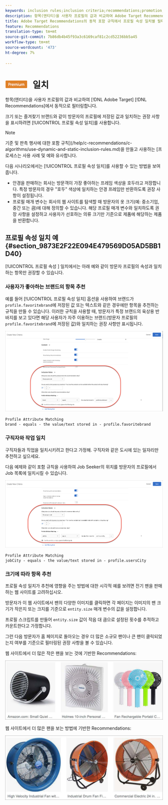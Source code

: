 ```yaml
---
keywords: inclusion rules;inclusion criteria;recommendations;promotion;promotions;dynamic filtering;dynamic;profile attribute matching
description: 항목(엔티티)을 사용자 프로필의 값과 비교하여 Adobe Target Recommendations에서 동적으로 필터링합니다.
title: Adobe Target Recommendations의 동적 포함 규칙에서 프로필 속성 일치별 필터링
feature: Recommendations
translation-type: tm+mt
source-git-commit: 7b86db4b45f93a3c6169caf81c2cd52236bb5a45
workflow-type: tm+mt
source-wordcount: '473'
ht-degree: 7%

---
```



# ![PREMIUMProfile 속성 ](/help/assets/premium.png) 일치

항목(엔티티)을 사용자 프로필의 값과 비교하여 [!DNL Adobe Target] [!DNL Recommendations]에서 동적으로 필터링합니다.

크기 또는 즐겨찾기 브랜드와 같이 방문자의 프로필에 저장된 값과 일치하는 권장 사항을 표시하려면 [!UICONTROL 프로필 속성 일치]를 사용합니다.

>[!NOTE]
>
>기준 및 판촉 행사에 대한 포함 규칙](/help/c-recommendations/c-algorithms/use-dynamic-and-static-inclusion-rules.md)을 만들고 사용하는 [프로세스는 사용 사례 및 예와 유사합니다.

다음 시나리오에서는 [!UICONTROL 프로필 속성 일치]를 사용할 수 있는 방법을 보여줍니다.

* 안경을 판매하는 회사는 방문객이 가장 좋아하는 프레임 색상을 호두라고 저장합니다. 특정 방문자의 경우 &quot;호두&quot; 색상에 일치하는 안경 프레임만 반환하도록 권장 사항이 설정됩니다.
* 프로필 매개 변수는 회사의 웹 사이트를 탐색할 때 방문자의 옷 크기(예: 중소기업, 중간 또는 큼)에 대해 정의할 수 있습니다. 해당 프로필 매개 변수와 일치하도록 권장 사항을 설정하고 사용자가 선호하는 의류 크기만 기준으로 제품에 해당하는 제품을 반환합니다.

## 프로필 속성 일치 예 {#section_9873E2F22E094E479569D05AD5BB1D40}

[!UICONTROL 프로필 속성 ] 일치에서는 아래 예와 같이 방문자 프로필의 속성과 일치하는 항목만 권장할 수 있습니다.

### 사용자가 좋아하는 브랜드의 항목 추천

예를 들어 [!UICONTROL 프로필 속성 일치] 옵션을 사용하여 브랜드가 `profile.favoritebrand`에 저장된 값 또는 텍스트와 같은 경우에만 항목을 추천하는 규칙을 만들 수 있습니다. 이러한 규칙을 사용할 때, 방문자가 특정 브랜드의 육상용 반바지를 보고 있다면 해당 사용자가 자주 이용하는 브랜드(방문자 프로필의 `profile.favoritebrand`에 저장된 값)와 일치하는 권장 사항만 표시됩니다.

![즐겨찾기 브랜드](/help/c-recommendations/c-algorithms/assets/favorite-brand.png)

```
Profile Attribute Matching
brand - equals - the value/text stored in - profile.favoritebrand
```

### 구직자와 작업 일치

구직자들과 직업을 일치시키려고 한다고 가정해. 구직자와 같은 도시에 있는 일자리만 추천하고 싶으세요.

다음 예제와 같이 포함 규칙을 사용하여 Job Seeker의 위치를 방문자의 프로필에서 Job 목록에 일치시킬 수 있습니다.

![사용자 구/군/시](/help/c-recommendations/c-algorithms/assets/city.png)

```
Profile Attribute Matching
jobCity - equals - the value/text stored in - profile.usersCity
```

### 크기에 따라 항목 추천

프로필 속성 일치가 추천에 영향을 주는 방법에 대한 시각적 예를 보려면 전기 팬을 판매하는 웹 사이트를 고려하십시오.

방문자가 이 웹 사이트에서 팬의 다양한 이미지를 클릭하면 각 페이지는 이미지의 팬 크기가 작은지 또는 크지를 기준으로 `entity.size` 매개 변수의 값을 설정합니다.

프로필 스크립트를 만들어 `entity.size` 값이 작음 대 큼으로 설정된 횟수를 추적하고 카운트한다고 가정합니다.

그런 다음 방문자가 홈 페이지로 돌아오는 경우 더 많은 소규모 팬이나 큰 팬이 클릭되었는지 여부를 기준으로 필터링된 권장 사항을 볼 수 있습니다.

웹 사이트에서 더 많은 작은 팬을 보는 것에 기반한 Recommendations:

![소규모 팬 추천](/help/c-recommendations/c-algorithms/assets/small-fans.png)

웹 사이트에서 더 많은 팬을 보는 방법에 기반한 Recommendations:

![대형 팬 추천](/help/c-recommendations/c-algorithms/assets/large-fans.png)